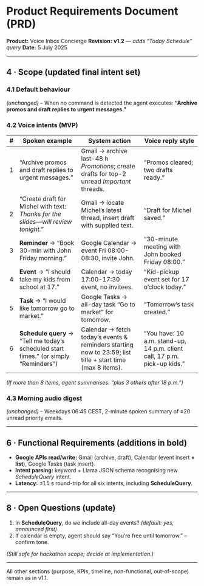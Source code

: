 # Product Requirements Document (PRD)

**Product:** Voice Inbox Concierge
**Revision:** **v1.2** ― _adds “Today Schedule” query_
**Date:** 5 July 2025

---

## 4 · Scope (updated final intent set)

### 4.1 Default behaviour

_(unchanged)_ – When no command is detected the agent executes:
**“Archive promos and draft replies to urgent messages.”**

### 4.2 Voice intents (MVP)

| #   | Spoken example                                                                        | System action                                                                                             | Voice reply style                                                        |
| --- | ------------------------------------------------------------------------------------- | --------------------------------------------------------------------------------------------------------- | ------------------------------------------------------------------------ |
| 1   | “Archive promos and draft replies to urgent messages.”                                | Gmail → archive last-48 h _Promotions_; create drafts for top-2 unread _Important_ threads.               | “Promos cleared; two drafts ready.”                                      |
| 2   | “Create draft for Michel with text: _Thanks for the slides—will review tonight._”     | Gmail → locate Michel’s latest thread, insert draft with supplied text.                                   | “Draft for Michel saved.”                                                |
| 3   | **Reminder** → “Book 30-min with John Friday morning.”                                | Google Calendar → event Fri 08:00-08:30, invite John.                                                     | “30-minute meeting with John booked Friday 08:00.”                       |
| 4   | **Event** → “I should take my kids from school at 17.”                                | Calendar → today 17:00-17:30 event, no invitees.                                                          | “Kid-pickup event set for 17 o’clock today.”                             |
| 5   | **Task** → “I would like tomorrow go to market.”                                      | Google Tasks → all-day task “Go to market” for tomorrow.                                                  | “Tomorrow’s task created.”                                               |
| 6   | **Schedule query** → “Tell me today’s scheduled start times.” (or simply “Reminders”) | Calendar → fetch today’s events & reminders starting now to 23:59; list title + start time (max 8 items). | “You have: 10 a.m. stand-up, 14 p.m. client call, 17 p.m. pick-up kids.” |

_(If more than 8 items, agent summarises: “plus 3 others after 18 p.m.”)_

### 4.3 Morning audio digest

_(unchanged)_ – Weekdays 06:45 CEST, 2-minute spoken summary of ≤20 unread priority emails.

---

## 6 · Functional Requirements (additions in **bold**)

- **Google APIs read/write:** Gmail (archive, draft), Calendar (event insert **+ list**), Google Tasks (task insert).
- **Intent parsing:** keyword + Llama JSON schema recognising new _ScheduleQuery_ intent.
- **Latency:** ≤1.5 s round-trip for all six intents, including **ScheduleQuery**.

---

## 8 · Open Questions (update)

1. In **ScheduleQuery**, do we include all-day events? _(default: yes, announced first)_
2. If calendar is empty, agent should say “You’re free until tomorrow.” – confirm tone.

_(Still safe for hackathon scope; decide at implementation.)_

---

All other sections (purpose, KPIs, timeline, non-functional, out-of-scope) remain as in v1.1.
